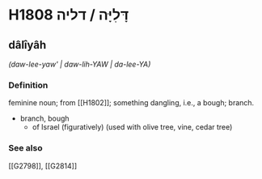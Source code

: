 # H1808 דָּלִיָּה / דליה

## dâlîyâh

_(daw-lee-yaw' | daw-lih-YAW | da-lee-YA)_

### Definition

feminine noun; from [[H1802]]; something dangling, i.e., a bough; branch.

- branch, bough
    - of Israel (figuratively) (used with olive tree, vine, cedar tree)
### See also

[[G2798]], [[G2814]]

